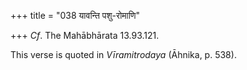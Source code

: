 +++
title = "038 यावन्ति पशु-रोमाणि"

+++
*Cf*. The Mahābhārata 13.93.121.

This verse is quoted in *Vīramitrodaya* (Āhnika, p. 538).


